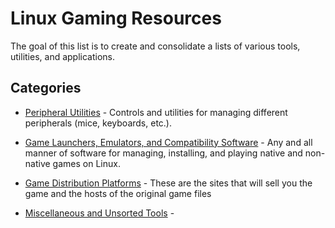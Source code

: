 # Linux Gaming Resources

The goal of this list is to create and  consolidate a lists of various tools, utilities, and applications. 


## Categories

- [Peripheral Utilities](peripherals-en.md) - Controls and utilities for managing different peripherals (mice, keyboards, etc.).
  
- [Game Launchers, Emulators, and Compatibility Software](launchers-en.md) - Any and all manner of software for managing, installing, and playing native and non-native games on Linux.

- [Game Distribution Platforms]() - These are the sites that will sell you the game and the hosts of the original game files

- [Miscellaneous and Unsorted Tools](miscelaneous-en.md) - 
